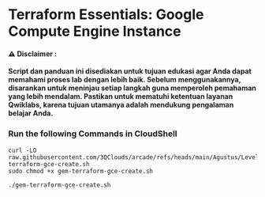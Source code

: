 #  Terraform Essentials: Google Compute Engine Instance


#### ⚠️ Disclaimer :
**Script dan panduan ini disediakan untuk tujuan edukasi agar Anda dapat memahami proses lab dengan lebih baik. Sebelum menggunakannya, disarankan untuk meninjau setiap langkah guna memperoleh pemahaman yang lebih mendalam. Pastikan untuk mematuhi ketentuan layanan Qwiklabs, karena tujuan utamanya adalah mendukung pengalaman belajar Anda.**

### Run the following Commands in CloudShell 

```
curl -LO raw.githubusercontent.com/3QClouds/arcade/refs/heads/main/Agustus/Level%203/Terraform%20Essentials%20Google%20Compute%20Engine%20Instance/gem-terraform-gce-create.sh
sudo chmod +x gem-terraform-gce-create.sh

./gem-terraform-gce-create.sh
```